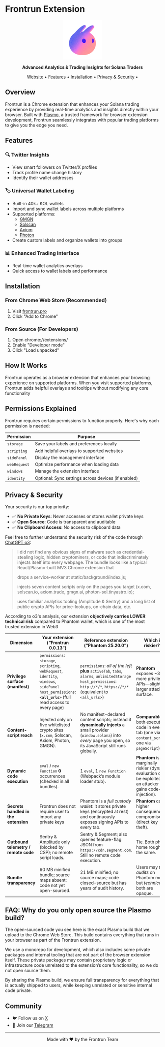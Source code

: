 # Frontrun Extension

<p align="center">
  <img src="icon128.plasmo.f86e3ae6.png" alt="Frontrun Logo" width="128" height="128">
</p>

<p align="center">
  <strong>Advanced Analytics & Trading Insights for Solana Traders</strong>
</p>

<p align="center">
  <a href="https://www.frontrun.pro/">Website</a> •
  <a href="#features">Features</a> •
  <a href="#installation">Installation</a> •
  <a href="#privacy--security">Privacy & Security</a> •
</p>

## Overview

Frontrun is a Chrome extension that enhances your Solana trading experience by providing real-time analytics and insights directly within your browser. Built with [Plasmo](https://docs.plasmo.com/), a trusted framework for browser extension development, Frontrun seamlessly integrates with popular trading platforms to give you the edge you need.

## Features

### 🔍 Twitter Insights
- View smart followers on Twitter/X profiles
- Track profile name change history
- Identify their wallet addresses

### 🏷️ Universal Wallet Labeling
- Built-in 40k+ KOL wallets
- Import and sync wallet labels across multiple platforms
- Supported platforms:
  - [GMGN](https://gmgn.ai)
  - [Solscan](https://solscan.io)
  - [Axiom](https://axiom.trade)
  - [Photon](https://photon-sol.tinyastro.io)
- Create custom labels and organize wallets into groups

### 📊 Enhanced Trading Interface
- Real-time wallet analytics overlays
- Quick access to wallet labels and performance

## Installation

### From Chrome Web Store (Recommended)
1. Visit [frontrun.pro](https://www.frontrun.pro/)
2. Click "Add to Chrome"

### From Source (For Developers)

1. Open chrome://extensions/
2. Enable "Developer mode"
3. Click "Load unpacked"


## How It Works

Frontrun operates as a browser extension that enhances your browsing experience on supported platforms. When you visit supported platforms, Frontrun adds helpful overlays and tooltips without modifying any core functionality

## Permissions Explained

Frontrun requires certain permissions to function properly. Here's why each permission is needed:

| Permission | Purpose |
|------------|---------|
| `storage` | Save your labels and preferences locally |
| `scripting` | Add helpful overlays to supported websites |
| `sidePanel` | Display the management interface |
| `webRequest` | Optimize performance when loading data |
| `windows` | Manage the extension interface |
| `identity` | Optional: Sync settings across devices (if enabled) |

## Privacy & Security

Your security is our top priority:

- ✅ **No Private Keys**: Never accesses or stores wallet private keys
- ✅ **Open Source**: Code is transparent and auditable
- ✅ **No Clipboard Access**: No access to clipboard data

Feel free to further understand the security risk of the code through [ChatGPT o3](https://chatgpt.com/c/684bb27d-5ebc-8003-acb5-58f730904425):

> I did not find any obvious signs of malware such as credential-stealing logic, hidden cryptominers, or code that indiscriminately injects itself into every webpage. The bundle looks like a typical React/Plasmo-built MV3 Chrome extension that
> 
> drops a service-worker at static/background/index.js;
> 
> injects seven content scripts only on the pages you target (x.com, solscan.io, axiom.trade, gmgn.ai, photon-sol.tinyastro.io);
> 
> uses familiar analytics tooling (Amplitude & Sentry) and a long list of public crypto APIs for price-lookups, on-chain data, etc.

According to o3's analysis, our extension **objectively carries LOWER technical risk** compared to Phantom wallet, which is one of the most trusted extension in Web3

| Dimension                              | **Your extension (“Frontrun 0.0.13”)**                                                                                                                             | **Reference extension (“Phantom 25.20.0”)**                                                                                                                                    | Which is riskier?\*                                                                                          |
| -------------------------------------- | ------------------------------------------------------------------------------------------------------------------------------------------------------------------ | ------------------------------------------------------------------------------------------------------------------------------------------------------------------------------ | ------------------------------------------------------------------------------------------------------------ |
| **Privilege surface (manifest)**       | `permissions`: `storage`, `scripting`, `webRequest`, `identity`, `windows`, `sidePanel`  <br>`host_permissions`: **`<all_urls>`** (full read access to every page) | `permissions`: *all of the left* **plus** `activeTab`, `tabs`, `alarms`, `unlimitedStorage`  <br>`host_permissions`: `http://*/*`, `https://*/*` (equivalent to `<all_urls>`)  | **Phantom** exposes \~30 % more privileged APIs—slightly larger attack surface.                              |
| **Content-script reach**               | Injected only on five whitelisted crypto sites (`x.com`, Solscan, Axiom, Photon, GMGN).                                                                            | No manifest-declared content scripts; instead it **dynamically injects** a small provider (`window.solana`) into *every* page you open, so its JavaScript still runs globally. | **Comparable**: both execute code in every tab (one via `content_scripts`, one via `pageScript`).            |
| **Dynamic code execution**             | `eval` / `new Function` **0** occurrences (checked in all bundles).                                                                                                | 1 `eval`, 1 `new Function` (Webpack’s module loader stub).                                                                                                                     | **Phantom** is marginally riskier (dynamic evaluation can be exploited if an attacker gains code-injection). |
| **Secrets handled in the extension**   | Frontrun does not require user to import any private keys                                     | Phantom is a *full custody wallet*: it stores private keys (encrypted at rest) and continuously exposes signing APIs to every tab.                                             | **Phantom** carries higher consequences if compromised (direct key theft).                                   |
| **Outbound telemetry / remote code**   | Sentry & Amplitude only (blocked by CSP); no remote script loads.                                                                                                  | Sentry & Segment; also queries feature-flag JSON from `https://cdn.segment.com`. Still no remote code execution.                                                               | Tie. Both phone home roughly the same.                                                                       |
| **Bundle transparency**                | 60 MB minified bundle; source maps absent; code not yet open-sourced.                                                                                              | 21 MB minified; no source maps; code closed-source but has years of audit history.                                                                                             | Users may *trust audits* on Phantom more, but *technically* both are opaque.                                 |


## FAQ: Why do you only open source the Plasmo build?

The open-sourced code you see here is the exact Plasmo build that we upload to the Chrome Web Store. This build contains everything that runs in your browser as part of the Frontrun extension.

We use a monorepo for development, which also includes some private packages and internal tooling that are not part of the browser extension itself. These private packages may contain proprietary logic or infrastructure code unrelated to the extension’s core functionality, so we do not open source them.

By sharing the Plasmo build, we ensure full transparency for everything that is actually shipped to users, while keeping unrelated or sensitive internal code private.

## Community

- 🐦 Follow us on [X](https://x.com/frontrunpro)
- 💬 Join our [Telegram](https://t.me/frontrun_community)

---

<p align="center">
  Made with ❤️ by the Frontrun Team
</p>
